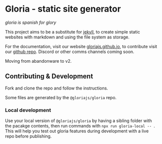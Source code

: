 # Gloria - static site generator

*gloria is spanish for glory*

This project aims to be a substitute for [jekyll](https://jekyllrb.com/), to create simple static websites with markdown and using the file system as storage.

For the documentation, visit our website [gloriajs.github.io](https://gloriajs.github.io), to
contribute visit our [github repo](https://github.com/dvidsilva/gloria). Discord or other comms channels coming soon.

Moving from abandonware to v2.

## Contributing & Development

Fork and clone the repo and follow the instructions.

Some files are generated by the `@gloriajs/gloria` repo.

### Local development

Use your local version of `@gloriajs/gloria` by having a sibling folder with the pacakge contents, then run commands with `npx run gloria-local -- `. This will help you test out gloria features during development with a live repo before publishing.
